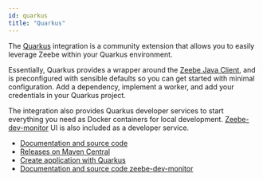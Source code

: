 ```yaml
---
id: quarkus
title: "Quarkus"
---
```


The [Quarkus](https://quarkus.io/) integration is a community extension that allows you to easily leverage Zeebe within your Quarkus environment.

Essentially, Quarkus provides a wrapper around the [Zeebe Java Client](/apis-tools/java-client/index.md), and is preconfigured with sensible defaults so you can get started with minimal configuration. Add a dependency, implement a worker, and add your credentials in your Quarkus project.

The integration also provides Quarkus developer services to start everything you need as Docker containers for local development. [Zeebe-dev-monitor](https://github.com/lorislab/zeebe-dev-monitor) UI is also included as a developer service.

- [Documentation and source code](https://github.com/quarkiverse/quarkus-zeebe)
- [Releases on Maven Central](https://search.maven.org/artifact/io.quarkiverse.zeebe/quarkus-zeebe)
- [Create application with Quarkus](https://code.quarkus.io/?e=io.quarkiverse.zeebe:quarkus-zeebe&extension-search=quarkus-zeebe)
- [Documentation and source code zeebe-dev-monitor](https://github.com/lorislab/zeebe-dev-monitor)
